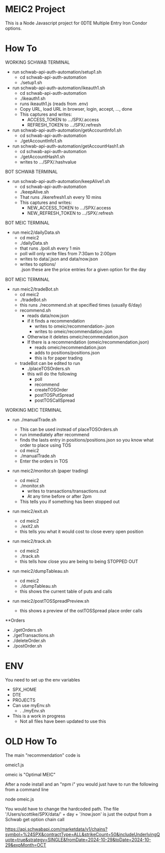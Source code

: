 # MEIC2 Project

This is a Node Javascript project for 0DTE Multiple Entry Iron Condor options.


# How To

WORKING SCHWAB TERMINAL

- run schwab-api-auth-automation/setup1.sh
  - cd schwab-api-auth-automation
  - ./setup1.sh
- run schwab-api-auth-automation/ikeauth1.sh
  - cd schwab-api-auth-automation
  - ./ikeauth1.sh
  - runs ikeauth1.js (reads from .env)
  - Copy URL, load URL in browser, login, accept, …, done
  - This captures and writes:
    - ACCESS_TOKEN to …/SPX/.access
    - REFRESH_TOKEN to …/SPX/.refresh
- run schwab-api-auth-automation/getAccountInfo1.sh
  - cd schwab-api-auth-automation
  - ./getAccountInfo1.sh
- run schwab-api-auth-automation/getAccountHash1.sh
  - cd schwab-api-auth-automation
  - ./getAccountHash1.sh
  - writes to …/SPX/.hashvalue
  
BOT SCHWAB TERMINAL

- run schwab-api-auth-automation/keepAlive1.sh
  - cd schwab-api-auth-automation
  - ./keepAlive.sh
  - That runs ./ikerefresh1.sh every 10 mins
  - This captures and writes:
    - NEW_ACCESS_TOKEN to …/SPX/.access
    - NEW_REFRESH_TOKEN to …/SPX/.refresh

BOT MEIC TERMINAL

- run meic2/dailyData.sh
  - cd meic2
  - ./dailyData.sh
  - that runs ./poll.sh every 1 min
  - poll will only write files from 7:30am to 2:00pm
  - writes to data/<time>.json and data/now.json
  - writes to options/<option>.json
    - these are the price entries for a given option for the day

BOT MEIC TERMINAL

- run meic2/tradeBot.sh
  - cd meic2
  - ./tradeBot.sh
  - this runs ./recommend.sh at specified times (usually 6/day)
  - recommend.sh
     - reads data/now.json
     - if it finds a recommendation
       - writes to omeic/recommendation-<time>.json
       - writes to omeic/recommendation.json
     - Otherwise it deletes omeic/recommendation.json
     - If there is a recommendation (omeic/recommendation.json)
       - reads omeic/recommendation.json
       - adds to positions/positions.json
       - this is for paper trading
  - tradeBot can be edited to run
    - ./placeTOSOrders.sh
    - this will do the following
      - poll
      - recommend
      - createTOSOrder
      - postTOSPutSpread
      - postTOSCallSpread

WORKING MEIC TERMINAL

- run ./manualTrade.sh
  - This can be used instead of placeTOSOrders.sh
  - run immediately after recommend
  - finds the lasts entry in positions/positions.json so you know what order to place using TOS
  - cd meic2
  - ./manualTrade.sh
  - Enter the orders in TOS

- run meic2/monitor.sh (paper trading)
  - cd meic2
  - ./monitor.sh
    - writes to transactions/transactions.out
    - At any time before or after 2pm
  - This tells you if something has been stopped out

- run meic2/exit.sh
  - cd meic2
  - ./exit2.sh
  - this tells you what it would cost to close every open position

- run meic2/track.sh
  - cd meic2
  - ./track.sh
  - this tells how close you are being to being STOPPED OUT

- run meic2/dumpTableau.sh
  - cd meic2
  - ./dumpTableau.sh
  - this shows the current table of puts and calls

- run meic2/postTOS<type>SpreadPreview.sh
  - this shows a preview of the ostTOS<type>Spread place order calls
  
**Orders
  - ./getOrders.sh
  - ./getTransactions.sh
  - ./deleteOrder.sh
  - ./postOrder.sh

# ENV
You need to set up the env variables
- SPX_HOME
- DTE
- PROJECTS
- Can use myEnv.sh 
  - . ./myEnv.sh
- This is a work in progress
  - Not all files have been updated to use this


# OLD How To

The main "recommendation" code is

omeic1.js

omeic is "Optimal <credit> MEIC"

After a node install and an "npm i" you would just have to run the following from a command line

node omeic.js

You would have to change the hardcoded path.
The file  '/Users/scottike/SPX/data/' + day + '/now.json' is just the output from a Schwab get option chain call

https://api.schwabapi.com/marketdata/v1/chains?symbol=%24SPX&contractType=ALL&strikeCount=50&includeUnderlyingQuote=true&strategy=SINGLE&fromDate=2024-10-29&toDate=2024-10-29&expMonth=OCT


